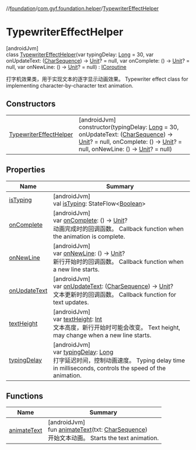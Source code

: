 //[foundation](../../../index.md)/[com.gyf.foundation.helper](../index.md)/[TypewriterEffectHelper](index.md)

# TypewriterEffectHelper

[androidJvm]\
class [TypewriterEffectHelper](index.md)(var typingDelay: [Long](https://kotlinlang.org/api/core/kotlin-stdlib/kotlin/-long/index.html) = 30, var onUpdateText: ([CharSequence](https://kotlinlang.org/api/core/kotlin-stdlib/kotlin/-char-sequence/index.html)) -&gt; [Unit](https://kotlinlang.org/api/core/kotlin-stdlib/kotlin/-unit/index.html)? = null, var onComplete: () -&gt; [Unit](https://kotlinlang.org/api/core/kotlin-stdlib/kotlin/-unit/index.html)? = null, var onNewLine: () -&gt; [Unit](https://kotlinlang.org/api/core/kotlin-stdlib/kotlin/-unit/index.html)? = null) : [ICoroutine](../../com.gyf.foundation.ext.coroutine/-i-coroutine/index.md)

打字机效果类，用于实现文本的逐字显示动画效果。 Typewriter effect class for implementing character-by-character text animation.

## Constructors

| | |
|---|---|
| [TypewriterEffectHelper](-typewriter-effect-helper.md) | [androidJvm]<br>constructor(typingDelay: [Long](https://kotlinlang.org/api/core/kotlin-stdlib/kotlin/-long/index.html) = 30, onUpdateText: ([CharSequence](https://kotlinlang.org/api/core/kotlin-stdlib/kotlin/-char-sequence/index.html)) -&gt; [Unit](https://kotlinlang.org/api/core/kotlin-stdlib/kotlin/-unit/index.html)? = null, onComplete: () -&gt; [Unit](https://kotlinlang.org/api/core/kotlin-stdlib/kotlin/-unit/index.html)? = null, onNewLine: () -&gt; [Unit](https://kotlinlang.org/api/core/kotlin-stdlib/kotlin/-unit/index.html)? = null) |

## Properties

| Name | Summary |
|---|---|
| [isTyping](is-typing.md) | [androidJvm]<br>val [isTyping](is-typing.md): StateFlow&lt;[Boolean](https://kotlinlang.org/api/core/kotlin-stdlib/kotlin/-boolean/index.html)&gt; |
| [onComplete](on-complete.md) | [androidJvm]<br>var [onComplete](on-complete.md): () -&gt; [Unit](https://kotlinlang.org/api/core/kotlin-stdlib/kotlin/-unit/index.html)?<br>动画完成时的回调函数。 Callback function when the animation is complete. |
| [onNewLine](on-new-line.md) | [androidJvm]<br>var [onNewLine](on-new-line.md): () -&gt; [Unit](https://kotlinlang.org/api/core/kotlin-stdlib/kotlin/-unit/index.html)?<br>新行开始时的回调函数。 Callback function when a new line starts. |
| [onUpdateText](on-update-text.md) | [androidJvm]<br>var [onUpdateText](on-update-text.md): ([CharSequence](https://kotlinlang.org/api/core/kotlin-stdlib/kotlin/-char-sequence/index.html)) -&gt; [Unit](https://kotlinlang.org/api/core/kotlin-stdlib/kotlin/-unit/index.html)?<br>文本更新时的回调函数。 Callback function for text updates. |
| [textHeight](text-height.md) | [androidJvm]<br>var [textHeight](text-height.md): [Int](https://kotlinlang.org/api/core/kotlin-stdlib/kotlin/-int/index.html)<br>文本高度，新行开始时可能会改变。 Text height, may change when a new line starts. |
| [typingDelay](typing-delay.md) | [androidJvm]<br>var [typingDelay](typing-delay.md): [Long](https://kotlinlang.org/api/core/kotlin-stdlib/kotlin/-long/index.html)<br>打字延迟时间，控制动画速度。 Typing delay time in milliseconds, controls the speed of the animation. |

## Functions

| Name | Summary |
|---|---|
| [animateText](animate-text.md) | [androidJvm]<br>fun [animateText](animate-text.md)(txt: [CharSequence](https://kotlinlang.org/api/core/kotlin-stdlib/kotlin/-char-sequence/index.html))<br>开始文本动画。 Starts the text animation. |